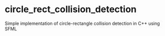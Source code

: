 # circle_rect_collision_detection
Simple implementation of circle-rectangle collision detection in C++ using SFML
